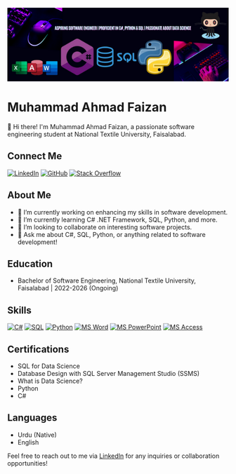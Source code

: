 ![Banner](https://github.com/Muhammad-Ahmad-Faizan/Muhammad-Ahmad-Faizan/blob/main/Aspiring%20Software%20Engineer%20%20Proficient%20in%20C%23%2C%20Python%20%26%20SQL%20%20Passionate%20about%20Data%20Science.png)
# Muhammad Ahmad Faizan

👋 Hi there! I'm Muhammad Ahmad Faizan, a passionate software engineering student at National Textile University, Faisalabad.

## Connect Me
[![LinkedIn](https://img.shields.io/badge/LinkedIn-Muhammad%20Ahmad%20Faizan-blue)](https://www.linkedin.com/in/muhammad-ahmad-faizan)
[![GitHub](https://img.shields.io/badge/GitHub-Muhammad%20Ahmad%20Faizan-darkgreen)](https://github.com/Muhammad-Ahmad-Faizan)
[![Stack Overflow](https://img.shields.io/badge/Stack%20Overflow-MAF%20Programmer-orange)](https://stackoverflow.com/users/22822117/maf-programmer)

## About Me
- 🔭 I’m currently working on enhancing my skills in software development.
- 🌱 I’m currently learning C# .NET Framework, SQL, Python, and more.
- 👯 I’m looking to collaborate on interesting software projects.
- 💬 Ask me about C#, SQL, Python, or anything related to software development!

## Education
- Bachelor of Software Engineering, National Textile University, Faisalabad | 2022-2026 (Ongoing)
 
 ## Skills
[![C#](https://img.icons8.com/color/48/000000/c-sharp-logo.png)](https://en.wikipedia.org/wiki/C_Sharp_(programming_language))  [![SQL](https://img.icons8.com/color/48/000000/sql.png)](https://en.wikipedia.org/wiki/SQL)  [![Python](https://img.icons8.com/color/48/000000/python.png)](https://en.wikipedia.org/wiki/Python_(programming_language))  [![MS Word](https://img.icons8.com/color/48/000000/microsoft-word-2019.png)](https://en.wikipedia.org/wiki/Microsoft_Word)  [![MS PowerPoint](https://img.icons8.com/color/48/000000/microsoft-powerpoint-2019.png)](https://en.wikipedia.org/wiki/Microsoft_PowerPoint)  [![MS Access](https://img.icons8.com/color/48/000000/microsoft-access-2019.png)](https://en.wikipedia.org/wiki/Microsoft_Access)

## Certifications
- SQL for Data Science
- Database Design with SQL Server Management Studio (SSMS)
- What is Data Science?
- Python
- C#

## Languages
- Urdu (Native)
- English


Feel free to reach out to me via [LinkedIn](https://www.linkedin.com/in/muhammad-ahmad-faizan) for any inquiries or collaboration opportunities!
